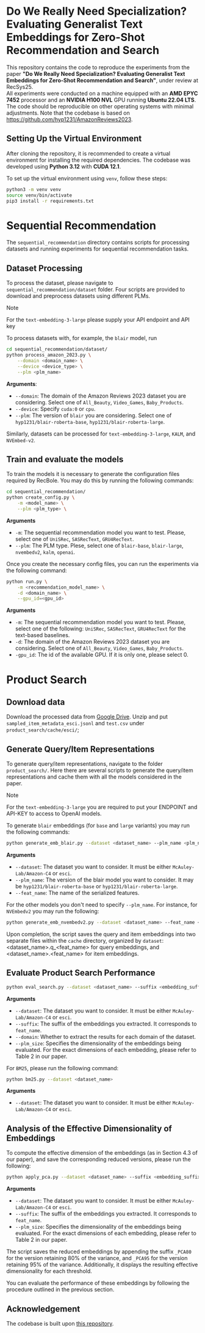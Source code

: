# Do We Really Need Specialization? Evaluating Generalist Text Embeddings for Zero-Shot Recommendation and Search

This repository contains the code to reproduce the experiments from the paper **"Do We Really Need Specialization? Evaluating Generalist Text Embeddings for Zero-Shot Recommendation and Search"**, under review at RecSys25.  
All experiments were conducted on a machine equipped with an **AMD EPYC 7452** processor and an **NVIDIA H100 NVL** GPU running **Ubuntu 22.04 LTS**.  
The code should be reproducible on other operating systems with minimal adjustments. Note that the codebase is based on https://github.com/hyp1231/AmazonReviews2023.


## Setting Up the Virtual Environment
After cloning the repository, it is recommended to create a virtual environment for installing the required dependencies. The codebase was developed using **Python 3.12** with **CUDA 12.1**.  

To set up the virtual environment using `venv`, follow these steps:  

```sh
python3 -m venv venv
source venv/bin/activate
pip3 install -r requirements.txt
```


# Sequential Recommendation
<!-- Here there are some details to reproduce the results on Sequential Recommendation. In the `sequential_recommendation` folder, there are all the scripts needed to process the dataset and run the experiments. -->

The `sequential_recommendation` directory contains scripts for processing datasets and running experiments for sequential recommendation tasks.

## Dataset Processing
To process the dataset, please navigate to `sequential_recommendation/dataset` folder. Four scripts are provided to download and preprocess datasets using different PLMs.

> [!NOTE]  
> For the `text-embedding-3-large` please supply your API endpoint and API key

<!-- For instance, to obtain the results with `blair` please run the following -->
To process datasets with, for example, the `blair` model, run
```bash
cd sequential_recommendation/dataset/
python process_amazon_2023.py \
    --domain <domain_name> \
    --device <device_type> \
    --plm <plm_name>
```
**Arguments**:
- `--domain`: The domain of the Amazon Reviews 2023 dataset you are considering. Select one of `All_Beauty`, `Video_Games`, `Baby_Products`.
- `--device`: Specify `cuda:0` or `cpu`.
- `--plm`: The version of `blair` you are considering. Select one of `hyp1231/blair-roberta-base`, `hyp1231/blair-roberta-large`.

Similarly, datasets can be processed for `text-embedding-3-large`, `KALM`, and `NVEmbed-v2`.
<!-- you can download and process the dataset with the other PLMs, namely `text-embedding-3-large`, `KALM`, and `NVEmbed-v2` -->


## Train and evaluate the models
To train the models it is necessary to generate the configuration files required by RecBole. You may do this by running the following commands:
```bash
cd sequential_recommendation/
python create_config.py \
    -m <model_name> \
    --plm <plm_type> \
```
**Arguments**
- `-m`: The sequential recommendation model you want to test. Please, select one of `UniSRec`, `SASRecText`, `GRU4RecText`.
- `--plm`: The PLM type. Plese, select one of `blair-base`, `blair-large`, `nvembedv2`, `kalm`, `openai`.

Once you create the necessary config files, you can run the experiments via the following command:

```bash
python run.py \
    -m <recommendation_model_name> \
    -d <domain_name> \
    --gpu_id=<gpu_id>
```
**Arguments**
- `-m`: The sequential recommendation model you want to test. Please, select one of the following: `UniSRec`, `SASRecText`, `GRU4RecText` for the text-based baselines.
- `-d`: The domain of the Amazon Reviews 2023 dataset you are considering. Select one of `All_Beauty`, `Video_Games`, `Baby_Products`.
- `-gpu_id`: The id of the available GPU. If it is only one, please select 0.


# Product Search

## Download data
Download the processed data from [Google Drive](https://drive.google.com/file/d/1p_x0ec1PgRxLzpcj7dAcasDU-4P8CeN6/view?usp=sharing). Unzip and put `sampled_item_metadata_esci.jsonl` and `test.csv` under `product_search/cache/esci/`;


## Generate Query/Item Representations

To generate query/item representations, navigate to the folder `product_search/`. Here there are several scripts to generate the query/item representations and cache them with all the models considered in the paper. 

> [!NOTE]  
> For the `text-embedding-3-large` you are required to put your ENDPOINT and API-KEY to access to OpenAI models.

To generate `blair` embeddings (for `base` and `large` variants) you may run the following commands:
```bash
python generate_emb_blair.py --dataset <dataset_name> --plm_name <plm_name> --feat_name blair-base
```
**Arguments**
- `--dataset`: The dataset you want to consider. It must be either `McAuley-Lab/Amazon-C4` or `esci`.
- `--plm_name`: The version of the blair model you want to consider. It may be `hyp1231/blair-roberta-base` or `hyp1231/blair-roberta-large`.
- `--feat_name`: The name of the serialized features.

For the other models you don't need to specify `--plm_name`. For instance, for `NVEmbedv2` you may run the following:
```bash
python generate_emb_nvembedv2.py --dataset <dataset_name> --feat_name <feat_name>
```

Upon completion, the script saves the query and item embeddings into two separate files within the `cache` directory, organized by `dataset`: <dataset_name>.q_<feat_name> for query embeddings, and <dataset_name>.<feat_name> for item embeddings.

## Evaluate Product Search Performance

```bash
python eval_search.py --dataset <dataset_name> --suffix <embedding_suffix> --plm_size <embedding_dimension> --domain
```

**Arguments**
- `--dataset`: The dataset you want to consider. It must be either `McAuley-Lab/Amazon-C4` or `esci`.
- `--suffix`: The suffix of the embeddings you extracted. It corresponds to `feat_name`.
- `--domain`: Whether to extract the results for each domain of the dataset.
- `--plm_size`: Specifies the dimensionality of the embeddings being evaluated. For the exact dimensions of each embedding, please refer to Table 2 in our paper. 


For `BM25`, please run the following command:

```bash
python bm25.py --dataset <dataset_name>
```

**Arguments**
- `--dataset`: The dataset you want to consider. It must be either `McAuley-Lab/Amazon-C4` or `esci`.

## Analysis of the Effective Dimensionality of Embeddings

To compute the effective dimension of the embeddings (as in Section 4.3 of our paper), and save the corresponding reduced versions, please run the following:

```bash
python apply_pca.py --dataset <dataset_name> --suffix <embedding_suffix> --plm_size <embedding_dimension>  
```
**Arguments**
- `--dataset`: The dataset you want to consider. It must be either `McAuley-Lab/Amazon-C4` or `esci`.
- `--suffix`: The suffix of the embeddings you extracted. It corresponds to `feat_name`.
- `--plm_size`: Specifies the dimensionality of the embeddings being evaluated. For the exact dimensions of each embedding, please refer to Table 2 in our paper. 

The script saves the reduced embeddings by appending the suffix `_PCA80` for the version retaining 80% of the variance, and `_PCA95` for the version retaining 95% of the variance. Additionally, it displays the resulting effective dimensionality for each threshold.

You can evaluate the performance of these embeddings by following the procedure outlined in the previous section.

## Acknowledgement
The codebase is built upon [this repository](https://github.com/hyp1231/AmazonReviews2023).